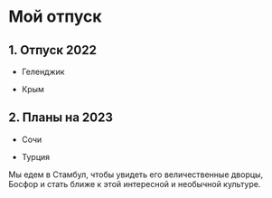 # Мой отпуск

## 1. Отпуск 2022

* Геленджик

* Крым

## 2.  Планы на 2023

* Сочи

* Турция

Мы едем в Стамбул, чтобы увидеть его величественные дворцы, Босфор и стать ближе к этой интересной и необычной культуре.
